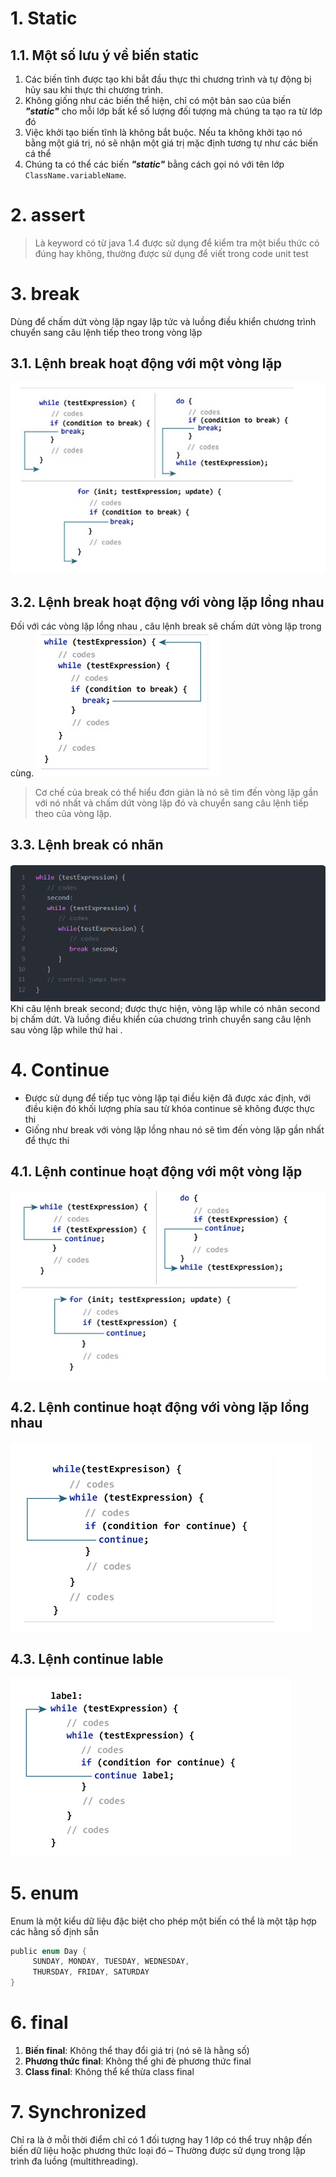 # 1. Static
## 1.1. Một số lưu ý về biến static
1. Các biến tĩnh được tạo khi bắt đầu thực thi chương trình và tự động bị hủy sau khi thực thi chương trình.
2. Không giống như các biến thể hiện, chỉ có một bản sao của biến ***\"static\"*** cho mỗi lớp bất kể số lượng đối tượng mà chúng ta tạo ra từ lớp đó
3. Việc khởi tạo biến tĩnh là không bắt buộc. Nếu ta không khởi tạo nó bằng một giá trị, nó sẽ nhận một giá trị mặc định tương tự như các biến cá thể
4. Chúng ta có thể các biến ***\"static\"*** bằng cách gọi nó với tên lớp `ClassName.variableName`.

# 2. assert 
>Là keyword có từ java 1.4 được sử dụng để kiểm tra một biểu thức có đúng hay không, thường được sử dụng để viết trong code unit test

# 3. break
Dùng để chấm dứt vòng lặp ngay lập tức và luồng điều khiển chương trình chuyển sang câu lệnh tiếp theo trong vòng lặp

## 3.1. Lệnh break hoạt động với một vòng lặp
![markdown](../../images/break.png)

## 3.2. Lệnh break hoạt động với vòng lặp lồng nhau
Đối với các vòng lặp lồng nhau , câu lệnh break sẽ chấm dứt vòng lặp trong cùng.
![markdown](../../images/break2.png)
> Cơ chế của break có thể hiểu đơn giản là nó sẽ tìm đến vòng lặp gần với nó nhất và chấm dứt vòng lặp đó và chuyển sang câu lệnh tiếp theo của vòng lặp.

## 3.3. Lệnh break có nhãn
![alt](../../images/break_label.png)
Khi câu lệnh break second; được thực hiện, vòng lặp while có nhãn second bị chấm dứt. Và luồng điều khiển của chương trình chuyển sang câu lệnh sau vòng lặp while thứ hai .

# 4. Continue
* Được sử dụng để tiếp tục vòng lặp tại điều kiện đã được xác định, với điều kiện đó khối lượng phía sau từ khóa continue sẽ không được thực thi
* Giống như break với vòng lặp lồng nhau nó sẽ tìm đến vòng lặp gần nhất để thực thi

## 4.1. Lệnh continue hoạt động với một vòng lặp
![alt](../../images/continue.png)
## 4.2. Lệnh continue hoạt động với vòng lặp lồng nhau
![alt](../../images/continue2.png)
## 4.3. Lệnh continue lable
![alt](../../images/continue_lable.png)

# 5. enum
Enum là một kiểu dữ liệu đặc biệt cho phép một biến có thể là một tập hợp các hằng số định sẵn
```c
public enum Day {
     SUNDAY, MONDAY, TUESDAY, WEDNESDAY,
     THURSDAY, FRIDAY, SATURDAY 
}
```
# 6. final
1. **Biến final**: Không thể thay đổi giá trị (nó sẽ là hằng số)
2. **Phương thức final**: Không thể ghi đè phương thức final
3. **Class final**: Không thể kế thừa class final

# 7. Synchronized
Chỉ ra là ở mỗi thời điểm chỉ có 1 đối tượng hay 1 lớp có thể truy nhập đến biến dữ liệu hoặc phương thức loại đó – Thường được sử dụng trong lập trình đa luồng (multithreading).

